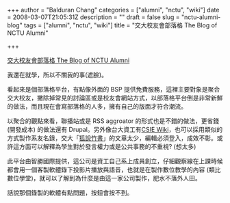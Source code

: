 +++
author = "Balduran Chang"
categories = ["alumni", "nctu", "wiki"]
date = 2008-03-07T21:05:31Z
description = ""
draft = false
slug = "nctu-alumni-blog"
tags = ["alumni", "nctu", "wiki"]
title = "交大校友會部落格 The Blog of NCTU Alumni"

+++


[交大校友會部落格 The Blog of NCTU Alumni](http://blog.alumni.nctu.edu.tw/)

我還在就學，所以不關我的事(遮臉)。

看起來是個部落格平台，有點像外面的 BSP 提供免費服務，這裡主要對象是聚合交大校友，撇除掉常見的討論區或是校友會網站方式，以部落格平台倒是非常新鮮的做法，而且現在會寫部落格的人多，擁有自己的版面才符合潮流。

以聚合的觀點來看，聯播站或是 RSS aggroator 的形式也是不錯的做法，更省錢 (開發成本) 的做法還有 Drupal。另外像台大資工有[CSIE Wiki](https://alumni.csie.ntu.edu.tw/)，也可以採用類似的方式製作系友名錄，交大「[狐說竹書](http://wiki.nctu.edu.tw/index.php)」的文章太少，編輯必須登入，成效不彰。或許這方面可以解釋為學生對於發言權力或是公共事務的不重視? (想太多)

此平台由智勝國際提供，這公司是資工自己系上成員創立，仔細觀察線在上課時候都會用一個客製軟體錄下投影片播放與語音，也就是在製作數位教學的內容 (類比數位學堂)，就可以了解到為什麼是由這一家公司製作，肥水不落外人田。

話說那個錄製的軟體有點問題，按鈕會按不到。

